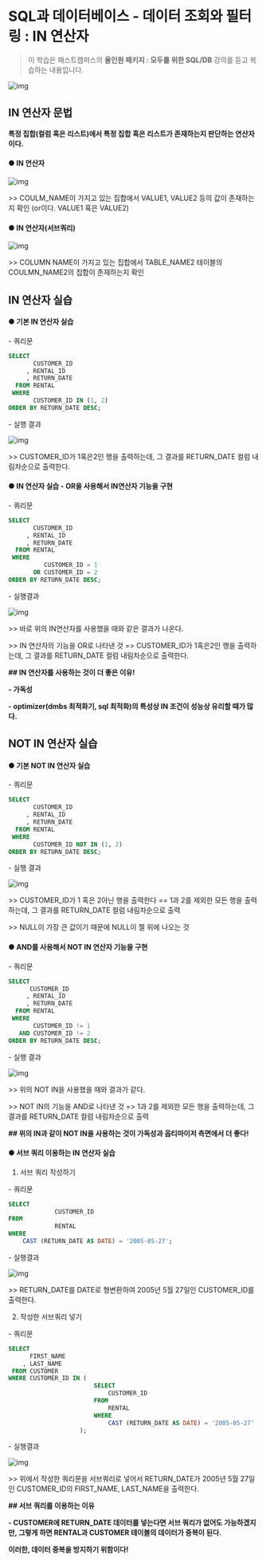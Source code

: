 # SQL과 데이터베이스 - 데이터 조회와 필터링 : IN 연산자

> 이 학습은 패스트캠퍼스의 **올인원 패키지 : 모두를 위한 SQL/DB** 강의를 듣고 복습하는 내용입니다.

![img](assets/md-images/image-16456060386311.png)



## IN 연산자 문법

**특정 집합(컬럼 혹은 리스트)에서 특정 집합 혹은 리스트가 존재하는지 판단하는 연산자이다.**





#### ● IN 연산자

![img](assets/md-images/image-16456060514353.png)

\>> COULM_NAME이 가지고 있는 집합에서 VALUE1, VALUE2 등의 값이 존재하는지 확인 (or이다. VALUE1 혹은 VALUE2)





#### ● IN 연산자(서브쿼리)

![img](assets/md-images/image-16456060574685.png)

\>> COLUMN NAME이 가지고 있는 집합에서 TABLE_NAME2 테이블의 COULMN_NAME2의 집합이 존재하는지 확인





## IN 연산자 실습





#### ● 기본 IN 연산자 실습



\- 쿼리문

```SQL
SELECT
       CUSTOMER_ID
     , RENTAL_ID
     , RETURN_DATE
  FROM RENTAL
 WHERE
       CUSTOMER_ID IN (1, 2)       
ORDER BY RETURN_DATE DESC;
```

\- 실행 결과

![img](assets/md-images/image-16456060655227.png)

\>> CUSTOMER_ID가 1혹은2인 행을 출력하는데, 그 결과를 RETURN_DATE 컬럼 내림차순으로 출력한다.





#### ●  IN 연산자 실습 - OR을 사용해서 IN연산자 기능을 구현





\- 쿼리문

```SQL
SELECT
       CUSTOMER_ID
     , RENTAL_ID
     , RETURN_DATE
  FROM RENTAL
 WHERE
          CUSTOMER_ID = 1 
       OR CUSTOMER_ID = 2
ORDER BY RETURN_DATE DESC;
```

\- 실행결과

![img](assets/md-images/image-16456060737779.png)

\>> 바로 위의 IN연산자를 사용했을 때와 같은 결과가 나온다.

\>> IN 연산자의 기능을 OR로 나타낸 것 => CUSTOMER_ID가 1혹은2인 행을 출력하는데, 그 결과를 RETURN_DATE 컬럼 내림차순으로 출력한다.





**## IN 연산자를 사용하는 것이 더 좋은 이유!**

**- 가독성**

**- optimizer(dmbs 최적화기, sql 최적화)의 특성상 IN 조건이 성능상 유리할 때가 많다.**





## NOT IN 연산자 실습


#### ● 기본 NOT IN 연산자 실습

\- 쿼리문

```SQL
SELECT
       CUSTOMER_ID
     , RENTAL_ID
     , RETURN_DATE
  FROM RENTAL
 WHERE
       CUSTOMER_ID NOT IN (1, 2)       
ORDER BY RETURN_DATE DESC;
```

\- 실행 결과

![img](assets/md-images/image-164560608138211.png)

\>> CUSTOMER_ID가 1 혹은 2아닌 행을 출력한다 == 1과 2를 제외한 모든 행을 출력하는데, 그 결과를 RETURN_DATE 컬럼 내림차순으로 출력

\>> NULL이 가장 큰 값이기 때문에 NULL이 젤 위에 나오는 것





#### ● AND를 사용해서 NOT IN 연산자 기능을 구현


\- 쿼리문

```SQL
SELECT
      CUSTOMER_ID
     , RENTAL_ID
     , RETURN_DATE
  FROM RENTAL
 WHERE
       CUSTOMER_ID != 1 
   AND CUSTOMER_ID != 2
ORDER BY RETURN_DATE DESC;
```

\- 실행 결과

![img](assets/md-images/image-164560608790713.png)

\>> 위의 NOT IN을 사용했을 때와 결과가 같다.

\>> NOT IN의 기능을 AND로 나타낸 것 => 1과 2를 제외한 모든 행을 출력하는데, 그 결과를 RETURN_DATE 컬럼 내림차순으로 출력

**## 위의 IN과 같이 NOT IN을 사용하는 것이 가독성과 옵티마이저 측면에서 더 좋다!**





#### ● 서브 쿼리 이용하는 IN 연산자 실습

1) 서브 쿼리 작성하기

\- 쿼리문

```sql
SELECT
             CUSTOMER_ID
FROM
             RENTAL
WHERE
    CAST (RETURN_DATE AS DATE) = '2005-05-27';
```

\- 실행결과

![img](assets/md-images/image-164560609413515.png)

\>> RETURN_DATE를 DATE로 형변환하여 2005년 5월 27일인 CUSTOMER_ID를 출력한다. 





2) 작성한 서브쿼리 넣기

\- 쿼리문

```sql
SELECT
      FIRST_NAME
    , LAST_NAME
 FROM CUSTOMER
WHERE CUSTOMER_ID IN (
					    SELECT
					        CUSTOMER_ID
					    FROM
					        RENTAL
					    WHERE
					        CAST (RETURN_DATE AS DATE) = '2005-05-27' 
       				);
```

\- 실행결과

![img](assets/md-images/image-164560610244717.png)

\>> 위에서 작성한 쿼리문을 서브쿼리로 넣어서 RETURN_DATE가 2005년 5월 27일인 CUSTOMER_ID의 FIRST_NAME, LAST_NAME을 출력한다.





**## 서브 쿼리를 이용하는 이유**

**- CUSTOMER에 RETURN_DATE 데이터를 넣는다면 서브 쿼리가 없어도 가능하겠지만, 그렇게 하면 RENTAL과 CUSTOMER 테이블의 데이터가 중복이 된다.**

   **이러한,  데이터 중복을 방지하기 위함이다!**

